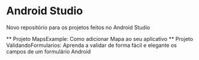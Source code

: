 # Android Studio

Novo repositório para os projetos feitos no Android Studio

** Projeto MapsExample: Como adicionar Mapa ao seu aplicativo
** Projeto ValidandoFormularios: Aprenda a validar de forma fácil e elegante os campos de um formulário Android
